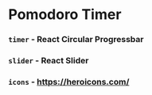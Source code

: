 # Pomodoro Timer

### `timer` - React Circular Progressbar
### `slider` - React Slider
### `icons` - https://heroicons.com/


